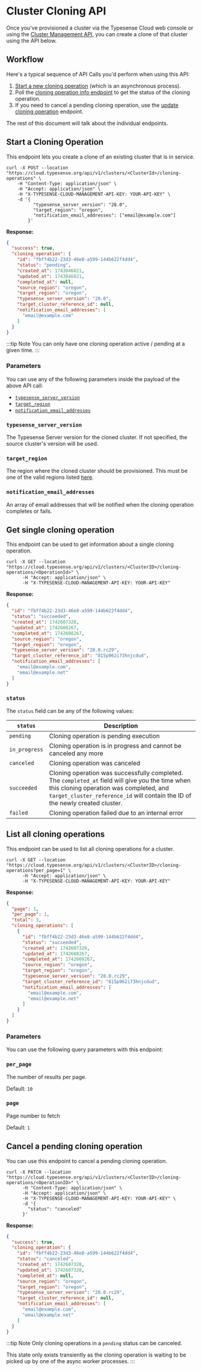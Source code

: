 # Cluster Cloning API

Once you've provisioned a cluster via the Typesense Cloud web console or using the [Cluster Management API](./cluster-management.md), you can create a clone of that cluster using the API below.

## Workflow

Here's a typical sequence of API Calls you'd perform when using this API:

1. [Start a new cloning operation](#start-a-cloning-operation) (which is an asynchronous process).
2. Poll the [cloning operation info endpoint](#get-single-cloning-operation) to get the status of the cloning operation.
3. If you need to cancel a pending cloning operation, use the [update cloning operation](#cancel-a-pending-cloning-operation) endpoint.

The rest of this document will talk about the individual endpoints.

## Start a Cloning Operation

This endpoint lets you create a clone of an existing cluster that is in service.

```shell
curl -X POST --location "https://cloud.typesense.org/api/v1/clusters/<ClusterId>/cloning-operations" \
    -H "Content-Type: application/json" \
    -H "Accept: application/json" \
    -H "X-TYPESENSE-CLOUD-MANAGEMENT-API-KEY: YOUR-API-KEY" \
    -d '{
          "typesense_server_version": "28.0",
          "target_region": "oregon",
          "notification_email_addresses": ["email@example.com"]
        }'
```

**Response:**

```json
{
  "success": true,
  "cloning_operation": {
    "id": "fbff4b22-23d3-46e8-a599-144b622f4dd4",
    "status": "pending",
    "created_at": 1743046821,
    "updated_at": 1743046821,
    "completed_at": null,
    "source_region": "oregon",
    "target_region": "oregon",
    "typesense_server_version": "28.0",
    "target_cluster_reference_id": null,
    "notification_email_addresses": [
      "email@example.com"
    ]
  }
}
```

:::tip Note
You can only have one cloning operation active / pending at a given time.
:::

### Parameters

You can use any of the following parameters inside the payload of the above API call:

- [`typesense_server_version`](#typesense_server_version)
- [`target_region`](#target_region)
- [`notification_email_addresses`](#notification_email_addresses)

### `typesense_server_version`

The Typesense Server version for the cloned cluster. If not specified, the source cluster's version will be used.

### `target_region`

The region where the cloned cluster should be provisioned. This must be one of the valid regions listed [here](./cluster-management.md#regions).

### `notification_email_addresses`

An array of email addresses that will be notified when the cloning operation completes or fails.

## Get single cloning operation

This endpoint can be used to get information about a single cloning operation.

```shell
curl -X GET --location "https://cloud.typesense.org/api/v1/clusters/<ClusterID>/cloning-operations/<OperationId>" \
      -H "Accept: application/json" \
      -H "X-TYPESENSE-CLOUD-MANAGEMENT-API-KEY: YOUR-API-KEY"
```

**Response:**

```json
{
  "id": "fbff4b22-23d3-46e8-a599-144b622f4dd4",
  "status": "succeeded",
  "created_at": 1742607328,
  "updated_at": 1742608267,
  "completed_at": 1742608267,
  "source_region": "oregon",
  "target_region": "oregon",
  "typesense_server_version": "28.0.rc29",
  "target_cluster_reference_id": "815p962i73hnjcdud",
  "notification_email_addresses": [
    "email@example.com",
    "email@example.net"
  ]
}
```

### `status`

The `status` field can be any of the following values:

| `status`      | Description                                                                                                                                                                                                                  |
|---------------|------------------------------------------------------------------------------------------------------------------------------------------------------------------------------------------------------------------------------|
| `pending`     | Cloning operation is pending execution                                                                                                                                                                                       |
| `in_progress` | Cloning operation is in progress and cannot be canceled any more                                                                                                                                                             |
| `canceled`    | Cloning operation was canceled                                                                                                                                                                                               |
| `succeeded`   | Cloning operation was successfully completed. The `completed_at` field will give you the time when this cloning operation was completed, and `target_cluster_reference_id` will contain the ID of the newly created cluster. |
| `failed`      | Cloning operation failed due to an internal error                                                                                                                                                                            |

## List all cloning operations

This endpoint can be used to list all cloning operations for a cluster.

```shell
curl -X GET --location "https://cloud.typesense.org/api/v1/clusters/<ClusterID>/cloning-operations?per_page=1" \
      -H "Accept: application/json" \
      -H "X-TYPESENSE-CLOUD-MANAGEMENT-API-KEY: YOUR-API-KEY"
```

**Response:**

```json
{
  "page": 1,
  "per_page": 1,
  "total": 3,
  "cloning_operations": [
    {
      "id": "fbff4b22-23d3-46e8-a599-144b622f4dd4",
      "status": "succeeded",
      "created_at": 1742607328,
      "updated_at": 1742608267,
      "completed_at": 1742608267,
      "source_region": "oregon",
      "target_region": "oregon",
      "typesense_server_version": "28.0.rc29",
      "target_cluster_reference_id": "815p962i73hnjcdud",
      "notification_email_addresses": [
        "email@example.com",
        "email@example.net"
      ]
    }
  ]
}
```

### Parameters

You can use the following query parameters with this endpoint:

### `per_page`

The number of results per page.

Default: `10`

### `page`

Page number to fetch

Default: `1`

## Cancel a pending cloning operation

You can use this endpoint to cancel a pending cloning operation.

```shell
curl -X PATCH --location "https://cloud.typesense.org/api/v1/clusters/<ClusterID>/cloning-operations/<OperationID>" \
      -H "Content-Type: application/json" \
      -H "Accept: application/json" \
      -H "X-TYPESENSE-CLOUD-MANAGEMENT-API-KEY: YOUR-API-KEY" \
      -d '{
        "status": "canceled"
      }'
```

**Response:**

```json
{
  "success": true,
  "cloning_operation": {
    "id": "fbff4b22-23d3-46e8-a599-144b622f4dd4",
    "status": "canceled",
    "created_at": 1742607328,
    "updated_at": 1742607328,
    "completed_at": null,
    "source_region": "oregon",
    "target_region": "oregon",
    "typesense_server_version": "28.0.rc29",
    "target_cluster_reference_id": null,
    "notification_email_addresses": [
      "email@example.com",
      "email@example.net"
    ]
  }
}
```

:::tip Note
Only cloning operations in a `pending` status can be canceled.

This state only exists transiently as the cloning operation is waiting to be picked up by one of the async worker processes.
::: 